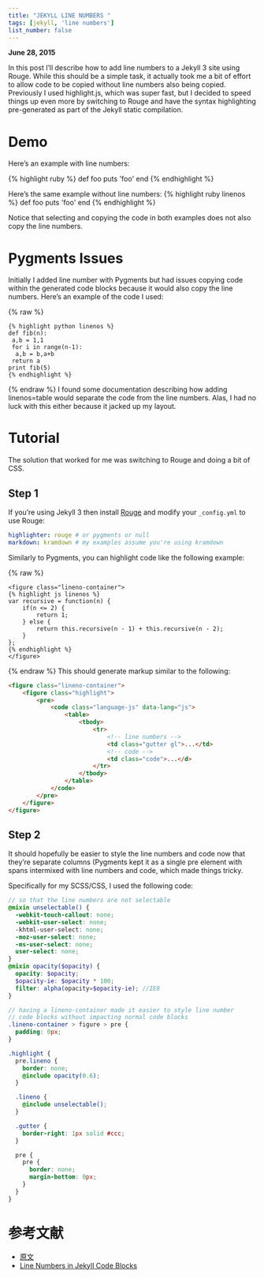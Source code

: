 ```yaml
---
title: "JEKYLL LINE NUMBERS "
tags: [jekyll, 'line numbers']
list_number: false
---
```


**June 28, 2015**

In this post I’ll describe how to add line numbers to a Jekyll 3 site using Rouge. While this should be a simple task, it actually took me a bit of effort to allow code to be copied without line numbers also being copied. Previously I used highlight.js, which was super fast, but I decided to speed things up even more by switching to Rouge and have the syntax highlighting pre-generated as part of the Jekyll static compilation.

# Demo
Here’s an example with line numbers:

{% highlight ruby %}
def foo
  puts 'foo'
end
{% endhighlight %}

Here’s the same example without line numbers:
{% highlight ruby linenos %}
def foo
  puts 'foo'
end
{% endhighlight %}

Notice that selecting and copying the code in both examples does not also copy the line numbers.

# Pygments Issues
Initially I added line number with Pygments but had issues copying code within the generated code blocks because it would also copy the line numbers. Here’s an example of the code I used:

{% raw %}
```liquid
{% highlight python linenos %}
def fib(n):
 a,b = 1,1
 for i in range(n-1):
  a,b = b,a+b
 return a
print fib(5)
{% endhighlight %}
```
{% endraw %}
I found some documentation describing how adding linenos=table would separate the code from the line numbers. Alas, I had no luck with this either because it jacked up my layout.

# Tutorial
The solution that worked for me was switching to Rouge and doing a bit of CSS.

## Step 1

If you’re using Jekyll 3 then install [Rouge](https://github.com/jneen/rouge) and modify your `_config.yml` to use Rouge:

```yml
highlighter: rouge # or pygments or null
markdown: kramdown # my examples assume you're using kramdown
```
Similarly to Pygments, you can highlight code like the following example:

{% raw %}
```
<figure class="lineno-container">
{% highlight js linenos %}
var recursive = function(n) {
    if(n <= 2) {
        return 1;
    } else {
        return this.recursive(n - 1) + this.recursive(n - 2);
    }
};
{% endhighlight %}
</figure>
```
{% endraw %}
This should generate markup similar to the following:

```html
<figure class="lineno-container">
    <figure class="highlight">
        <pre>
            <code class="language-js" data-lang="js">
                <table>
                    <tbody>
                        <tr>
                            <!-- line numbers -->
                            <td class="gutter gl">...</td>
                            <!-- code -->
                            <td class="code">...</d>
                        </tr>
                    </tbody>
                </table>
            </code>
        </pre>
    </figure>
</figure>
```

## Step 2

It should hopefully be easier to style the line numbers and code now that they’re separate columns (Pygments kept it as a single pre element with spans intermixed with line numbers and code, which made things tricky.

Specifically for my SCSS/CSS, I used the following code:
```scss
// so that the line numbers are not selectable
@mixin unselectable() {
  -webkit-touch-callout: none;
  -webkit-user-select: none;
  -khtml-user-select: none;
  -moz-user-select: none;
  -ms-user-select: none;
  user-select: none;
}
@mixin opacity($opacity) {
  opacity: $opacity;
  $opacity-ie: $opacity * 100;
  filter: alpha(opacity=$opacity-ie); //IE8
}

// having a lineno-container made it easier to style line number 
// code blocks without impacting normal code blocks
.lineno-container > figure > pre {
  padding: 0px;
}

.highlight {
  pre.lineno {
    border: none;
    @include opacity(0.6);  
  }

  .lineno {
    @include unselectable();
  }

  .gutter {
    border-right: 1px solid #ccc;
  }

  pre {
    pre {
      border: none;
      margin-bottom: 0px;
    }
  }
}
```
# 参考文献

- [原文](https://www.minh.io/blog/2015/06/28/jekyll-line-numbers/)
- [Line Numbers in Jekyll Code Blocks](https://www.richwerden.com/2017/line-numbers-in-jekyll-code.html)

